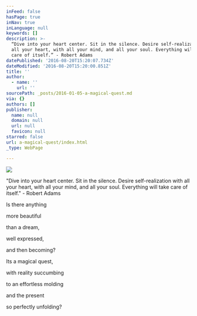 ```yaml
---
inFeed: false
hasPage: true
inNav: true
inLanguage: null
keywords: []
description: >-
  “Dive into your heart center. Sit in the silence. Desire self-realization with
  all your heart, with all your mind, and all your soul. Everything will take
  care of itself.” - Robert Adams
datePublished: '2016-08-20T15:20:07.734Z'
dateModified: '2016-08-20T15:20:00.851Z'
title: ''
author:
  - name: ''
    url: ''
sourcePath: _posts/2016-01-05-a-magical-quest.md
via: {}
authors: []
publisher:
  name: null
  domain: null
  url: null
  favicon: null
starred: false
url: a-magical-quest/index.html
_type: WebPage

---
```

![](https://s3-us-west-2.amazonaws.com/the-grid-img/p/ed4b6e2336b847aeb0bdf254dee30301917b87da.jpg)

"Dive into your heart center. Sit in the silence. Desire self-realization with all your heart, with all your mind, and all your soul. Everything will take care of itself." - Robert Adams

Is there anything

more beautiful

than a dream,

well expressed, 

and then becoming? 

Its a magical quest,

with reality succumbing 

to an effortless molding 

and the present 

so perfectly unfolding?
